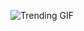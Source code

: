 
<!-- GIF_SECTION -->
![Trending GIF](https://media0.giphy.com/media/v1.Y2lkPThiYjIxNzcyZmtwMGswZWN6NzhsMTB1cHRrMWNtM2Q1YTFvdzF5czZ2cGNjZXBhaiZlcD12MV9naWZzX3NlYXJjaCZjdD1n/rplvK3z0IzLqBxVJWk/giphy.gif)
<!-- END_GIF_SECTION -->
